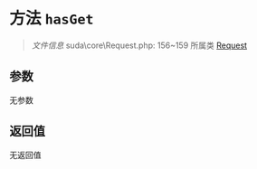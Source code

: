 # 方法 `hasGet`

> *文件信息* suda\core\Request.php: 156~159
> 所属类 [Request](../Request.md)




## 参数


无参数


## 返回值

无返回值
